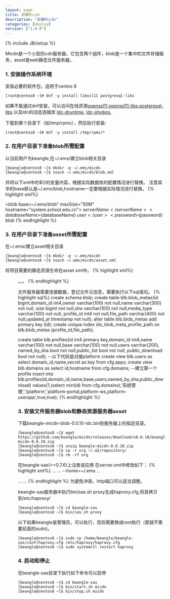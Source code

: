 ```yaml
---
layout: page
title: 部署Micdn
description: "部署Micdn"
categories: [deploy]
version: ["1.0.0"]
---
```

{% include JB/setup %}

Micdn是一个小型的cdn服务器。它包含两个组件，blob是一个集中的文件存储服务，asset是web静态文件服务器。

### 1. 安装操作系统环境

安装必要的软件包，适用于centos 8

    [root@centos8 ~]# dnf -y install libssl11 postgresql-libs

如果不能通过dnf安装，可以访问在线资源[openssl11](https://download-ib01.fedoraproject.org/pub/epel/7/x86_64/Packages/o/openssl11-1.1.1c-2.el7.x86_64.rpm),[openssl11-libs](https://download-ib01.fedoraproject.org/pub/epel/7/x86_64/Packages/o/openssl11-libs-1.1.1c-2.el7.x86_64.rpm),[postgresql-libs](http://mirrors.163.com/centos/7/os/x86_64/Packages/postgresql-libs-9.2.24-2.el7.x86_64.rpm)
以及ldc的动态连接库
[ldc-druntime]( 	https://copr-be.cloud.fedoraproject.org/results/harbottle/main/epel-7-x86_64/01619106-ldc/ldc-druntime-1.23.0-2.el7.harbottle.x86_64.rpm),
[ldc-phobos](https://copr-be.cloud.fedoraproject.org/results/harbottle/main/epel-7-x86_64/01619106-ldc/ldc-phobos-1.23.0-2.el7.harbottle.x86_64.rpm),


下载到某个目录下（如/tmp/rpms），然后执行安装:

    [root@centos8 ~]# dnf -y install /tmp/rpms/*

### 2. 在用户目录下准备blob所需配置

以当前用户为beangle,在~/.ems/建立blob相关目录

    [beangle@centos8 ~]$ mkdir -p ~/.ems/micdn
    [beangle@centos8 ~]$ touch ~/.ems/micdn/blob.xml

并将以下xml中的${}的变量内容，根据实际数据库的配置情况进行替换。
注意其中的base默认是~/.ems/blob,hostname一定要根据实际情况进行替换。
{% highlight xml%}
<?xml version="1.0" encoding="UTF-8"?>
<blob base=~/.ems/blob" maxSize="50M" hostname="system.school.edu.cn">
  <dataSource>
    <serverName>${serverName}</serverName>
    <databaseName>${databaseName}</databaseName>
    <user>${user}</user>
    <password>${password}</password>
    <schema>blob</schema>
  </dataSource> 
</blob>
{% endhighlight %}

### 3. 在用户目录下准备asset所需配置

在~/.ems/建立asset相关目录

    [beangle@centos8 ~]$ mkdir -p ~/.ems/micdn
    [beangle@centos8 ~]$ touch ~/.ems/micdn/asset.xml

将项目需要的静态资源生命在asset.xml中。
{% highlight xml%}
<?xml version="1.0" encoding="UTF-8"?>
<asset base="~/.ems/static">
  <contexts>
    <context base="/local/">
      <dir location="~/.ems/local"/>
    </context>
    <context base="/bui/">
      <jar gav="org.beangle.bundles:beangle-bundles-bui:0.3.0"/>
    </context>
    。。。
  </contexts> 
</asset>
{% endhighlight %}

文件服务器需要连接数据，登记文件元信息，需要执行以下sql语句。
{% highlight sql%}
create schema blob;
create table blb.blob_metas(id bigint,domain_id int4,owner varchar(100) not null,name varchar(300)  not null,
                              size bigint  not null,sha varchar(100)  not null,media_type varchar(100)  not null,
                              profile_id int4 not null,file_path varchar(400) not null,updated_at timestamp not null);
alter table blb.blob_metas add primary key (id);
create unique  index idx_blob_meta_profile_path on blb.blob_metas (profile_id,file_path);

create table blb.profiles(id int4 primary key,domain_id int4,name varchar(100) not null,base varchar(100) not null,users varchar(200),
                           named_by_sha bool not null,public_list bool not null,
                           public_download bool not null);
--以下代码是对接platform
create view blb.users as select domain_id,name,secret as key from cfg.apps;
create view blb.domains as select id,hostname from cfg.domains;
--建立第一个profile
insert into blb.profiles(id,domain_id,name,base,users,named_by_sha,public_download)
values(1,(select min(id) from cfg.domains),'系统管理','/platform','platform-portal,platform-ws,platform-userapp',true,true);
{% endhighlight %}

### 3. 安装文件服务器blob和静态资源服务器asset

下载beangle-micdn-blob-0.0.10-ldc.bin到服务器上的指定目录。

    [beangle@centos8 ~]$ wget https://github.com/beangle/micdn/releases/download/v0.0.10/beangle-micdn-0.0.10.zip
    [beangle@centos8 ~]$ unzip beangle-micdn-0.0.10.zip
    [beangle@centos8 ~]$ cp -r org ~/.m2/repository/
    [beangle@centos8 ~]$ rm -rf org

在beangle-sas(>=0.7.6)上注册该应用
在server.xml中修改如下：
{% highlight xml%}
<Engines>
   ...
  <Engine name="vibed" type="vibed" version="0.8.6"/>
</Engines>
<Farms>
  ...
  <Farm name="micdn" engine="vibed">
    <Options>--home=~/.ems</Options>
    <Server name="blob" http="7081"/>
    <Server name="asset" http="8080"/>
  </Farm>
<Farms>
<Proxy>
 ...
  <Backend name="micdn_asset">
     <Server name="micdn.asset" port="6081"/>
  </Backend>
</Proxy>

<Webapps>
  ...
  <Webapp name="micdn.blob" gav="org.beangle.micdn:beangle-micdn-blob:bin:ldc:0.0.10"/>
  <Webapp name="micdn.asset" gav="org.beangle.micdn:beangle-micdn-asset:bin:ldc:0.0.10"/>
</Webapps>
<Deployments>
  ...
  <Deployment webapp="micdn.blob" on="micdn.blob"  path="/blob"/>
  <Deployment webapp="micdn.asset" on="micdn_asset"  path="/static"/>
</Deployments>
{% endhighlight %}
为避免冲突，http端口可以适当调整。

beangle-sas服务器中执行bin/sas.sh proxy生成haproxy.cfg,将其拷贝到/etc/haproxy/

    [beangle@centos8 ~]$ cd beangle-sas
    [beangle@centos8 ~]$ bin/sas.sh proxy

以下如果beangle是管理员，可以执行，否则需要换成root执行（那就不需要前面的sudo)。

    [beangle@centos8 ~]$ sudo cp /home/beangle/beangle-sas/conf/haproxy.cfg /etc/haproxy/haproxy.cfg
    [beangle@centos8 ~]$ sudo systemctl restart haproxy

### 4. 启动和停止

在beangle-sas目录下执行如下命令可以启停

    [beangle@centos8 ~]$ cd beangle-sas
    [beangle@centos8 ~]$ bin/start.sh micdn
    [beangle@centos8 ~]$ bin/stop.sh micdn

